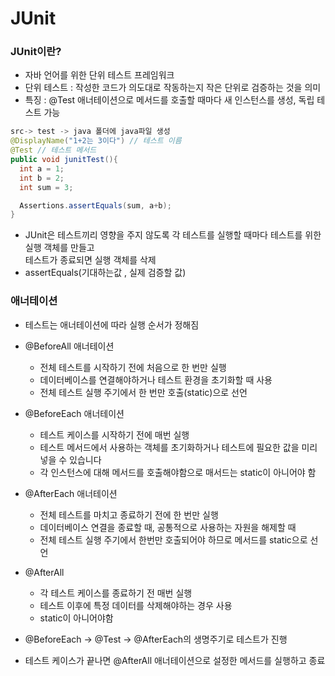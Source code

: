 # JUnit
### JUnit이란?
- 자바 언어를 위한 단위 테스트 프레임워크
- 단위 테스트 : 작성한 코드가 의도대로 작동하는지 작은 단위로 검증하는 것을 의미
- 특징 : @Test 애너테이션으로 메서드를 호출할 때마다 새 인스턴스를 생성, 독립 테스트 가능
```java
src-> test -> java 폴더에 java파일 생성
@DisplayName("1+2는 3이다") // 테스트 이름
@Test // 테스트 메서드
public void junitTest(){
  int a = 1;
  int b = 2;
  int sum = 3;

  Assertions.assertEquals(sum, a+b);
}
```
- JUnit은 테스트끼리 영향을 주지 않도록 각 테스트를 실행할 때마다 테스트를 위한 실행 객체를 만들고 <br>
  테스트가 종료되면 실행 객체를 삭제
- assertEquals(기대하는값 , 실제 검증할 값)

### 애너테이션
- 테스트는 애너테이션에 따라 실행 순서가 정해짐
- @BeforeAll 애너테이션
  - 전체 테스트를 시작하기 전에 처음으로 한 번만 실행
  - 데이터베이스를 연결해야하거나 테스트 환경을 초기화할 때 사용
  - 전체 테스트 실행 주기에서 한 번만 호출(static)으로 선언

- @BeforeEach 애너테이션
  - 테스트 케이스를 시작하기 전에 매번 실행
  - 테스트 메서드에서 사용하는 객체를 초기화하거나 테스트에 필요한 값을 미리 넣을 수 있습니다
  - 각 인스턴스에 대해 메서드를 호출해야함으로 매서드는 static이 아니어야 함

- @AfterEach 애너테이션
  - 전체 테스트를 마치고 종료하기 전에 한 번만 실행
  - 데이터베이스 연결을 종료할 때, 공통적으로 사용하는 자원을 해제할 때
  - 전체 테스트 실행 주기에서 한번만 호출되어야 하므로 메서드를 static으로 선언

- @AfterAll
  - 각 테스트 케이스를 종료하기 전 매번 실행
  - 테스트 이후에 특정 데이터를 삭제해야하는 경우 사용
  - static이 아니어야함
 
- @BeforeEach -> @Test -> @AfterEach의 생명주기로 테스트가 진행
- 테스트 케이스가 끝나면 @AfterAll 애너테이션으로 설정한 메서드를 실행하고 종료
